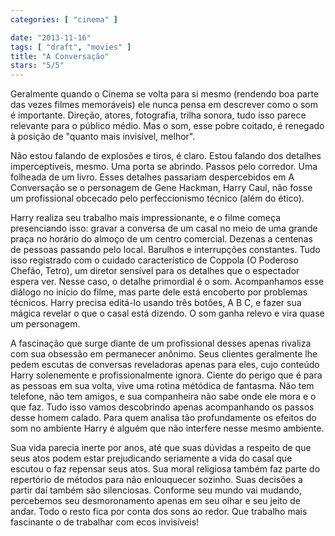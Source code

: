 ```yaml
---
categories: [ "cinema" ]

date: "2013-11-16"
tags: [ "draft", "movies" ]
title: "A Conversação"
stars: "5/5"
---
```

Geralmente quando o Cinema se volta para si mesmo (rendendo boa parte das vezes filmes memoráveis) ele nunca pensa em descrever como o som é importante. Direção, atores, fotografia, trilha sonora, tudo isso parece relevante para o público médio. Mas o som, esse pobre coitado, é renegado à posição de "quanto mais invisível, melhor".

Não estou falando de explosões e tiros, é claro. Estou falando dos detalhes imperceptíveis, mesmo. Uma porta se abrindo. Passos pelo corredor. Uma folheada de um livro. Esses detalhes passariam despercebidos em A Conversação se o personagem de Gene Hackman, Harry Caul, não fosse um profissional obcecado pelo perfeccionismo técnico (além do ético).

Harry realiza seu trabalho mais impressionante, e o filme começa presenciando isso: gravar a conversa de um casal no meio de uma grande praça no horário do almoço de um centro comercial. Dezenas a centenas de pessoas passando pelo local. Barulhos e interrupções constantes. Tudo isso registrado com o cuidado característico de Coppola (O Poderoso Chefão, Tetro), um diretor sensível para os detalhes que o espectador espera ver. Nesse caso, o detalhe primordial é o som. Acompanhamos esse diálogo no início do filme, mas parte dele está encoberto por problemas técnicos. Harry precisa editá-lo usando três botões, A B C, e fazer sua mágica revelar o que o casal está dizendo. O som ganha relevo e vira quase um personagem.

A fascinação que surge diante de um profissional desses apenas rivaliza com sua obsessão em permanecer anônimo. Seus clientes geralmente lhe pedem escutas de conversas reveladoras apenas para eles, cujo conteúdo Harry solenemente e profissionalmente ignora. Ciente do perigo que é para as pessoas em sua volta, vive uma rotina métódica de fantasma. Não tem telefone, não tem amigos, e sua companheira não sabe onde ele mora e o que faz. Tudo isso vamos descobrindo apenas acompanhando os passos desse homem calado. Para quem analisa tão profundamente os efeitos do som no ambiente Harry é alguém que não interfere nesse mesmo ambiente.

Sua vida parecia inerte por anos, até que suas dúvidas a respeito de que seus atos podem estar prejudicando seriamente a vida do casal que escutou o faz repensar seus atos. Sua moral religiosa também faz parte do repertório de métodos para não enlouquecer sozinho. Suas decisões a partir daí também são silenciosas. Conforme seu mundo vai mudando, percebemos seu desmoronamento apenas em seu olhar e seu jeito de andar. Todo o resto fica por conta dos sons ao redor. Que trabalho mais fascinante o de trabalhar com ecos invisíveis!


